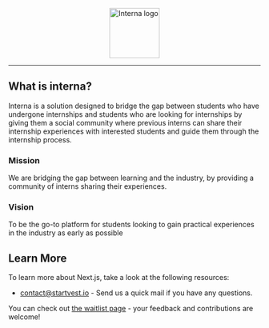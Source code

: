 <p align='center'>
  <img src="https://github.com/Startvest/interna/blob/main/public/banner2.png?raw=true" alt='Interna logo' height='100px' width='auto' />
</p>
 
 ---
## What is interna?

Interna is a solution designed to bridge the gap between students who have undergone internships and students who are looking for internships by giving them a social community where previous interns can share their internship experiences with interested students and guide them through the internship process.

### Mission

We are bridging the gap between learning and the industry, by providing a community of interns sharing their experiences.

### Vision

To be the go-to platform for students looking to gain practical experiences in the industry as early as possible

## Learn More

To learn more about Next.js, take a look at the following resources:

- [contact@startvest.io](mailto:contact@startvest.io) - Send us a quick mail if you have any questions.

You can check out [the waitlist page](https://getinterna.com/) - your feedback and contributions are welcome!
